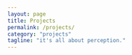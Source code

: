 ```yaml
---
layout: page
title: Projects
permalink: /projects/
category: "projects"
tagline: "it's all about perception."
---
```

